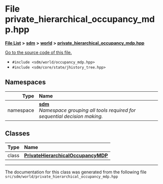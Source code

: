 
# File private\_hierarchical\_occupancy\_mdp.hpp

<link rel="stylesheet" href="https://cdnjs.cloudflare.com/ajax/libs/KaTeX/0.5.1/katex.min.css">
<link rel="stylesheet" href="https://cdn.jsdelivr.net/github-markdown-css/2.2.1/github-markdown.css"/>



[**File List**](files.md) **>** [**sdm**](dir_ae1b8d8c3d2627954ba53c22978558f0.md) **>** [**world**](dir_414fa79a2aeb4aba632c04a0d3a53fff.md) **>** [**private\_hierarchical\_occupancy\_mdp.hpp**](private__hierarchical__occupancy__mdp_8hpp.md)

[Go to the source code of this file.](private__hierarchical__occupancy__mdp_8hpp_source.md)



* `#include <sdm/world/occupancy_mdp.hpp>`
* `#include <sdm/core/state/jhistory_tree.hpp>`









## Namespaces

| Type | Name |
| ---: | :--- |
| namespace | [**sdm**](namespacesdm.md) <br>_Namespace grouping all tools required for sequential decision making._  |

## Classes

| Type | Name |
| ---: | :--- |
| class | [**PrivateHierarchicalOccupancyMDP**](classsdm_1_1PrivateHierarchicalOccupancyMDP.md) <br> |














------------------------------
The documentation for this class was generated from the following file `src/sdm/world/private_hierarchical_occupancy_mdp.hpp`